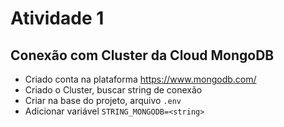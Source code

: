 # Atividade 1

## Conexão com Cluster da Cloud MongoDB
  - Criado conta na plataforma https://www.mongodb.com/
  - Criado o Cluster, buscar string de conexão
  - Criar na base do projeto, arquivo `.env`
  - Adicionar variável `STRING_MONGODB=<string>`
